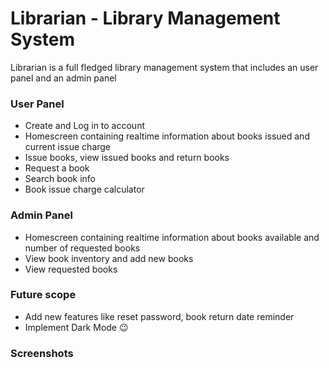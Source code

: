 # Librarian - Library Management System
Librarian is a full fledged library management system that includes an user panel and an admin panel
### User Panel
* Create and Log in to account
* Homescreen containing realtime information about books issued and current issue charge
* Issue books, view issued books and return books
* Request a book
* Search book info
* Book issue charge calculator
### Admin Panel
* Homescreen containing realtime information about books available and number of requested books
* View book inventory and add new books
* View requested books
### Future scope
* Add new features like reset password, book return date reminder
* Implement Dark Mode 😉
### Screenshots

